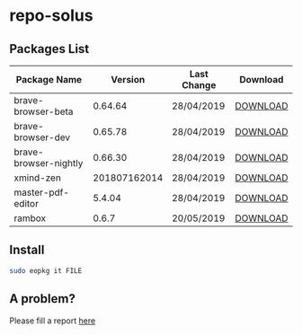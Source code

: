 # repo-solus

## Packages List

| Package Name | Version | Last Change | Download |
| --- | --- | --- | --- |
| brave-browser-beta | 0.64.64 | 28/04/2019 | [DOWNLOAD](https://github.com/cantalupo555/repo-solus/raw/master/packages/brave-browser-beta-0.64.64-1-1-x86_64.eopkg)
| brave-browser-dev | 0.65.78 | 28/04/2019 | [DOWNLOAD](https://github.com/cantalupo555/repo-solus/raw/master/packages/brave-browser-dev-0.65.78-1-1-x86_64.eopkg)
| brave-browser-nightly | 0.66.30 | 28/04/2019 | [DOWNLOAD](https://github.com/cantalupo555/repo-solus/raw/master/packages/brave-browser-nightly-0.66.30-1-1-x86_64.eopkg)
| xmind-zen | 201807162014 | 28/04/2019 | [DOWNLOAD](https://github.com/cantalupo555/repo-solus/raw/master/packages/xmind-zen-201807162014-1-1-x86_64.eopkg)
| master-pdf-editor | 5.4.04 | 28/04/2019 | [DOWNLOAD](https://github.com/cantalupo555/repo-solus/raw/master/packages/master-pdf-editor-5.4.04-1-1-x86_64.eopkg)
| rambox | 0.6.7 | 20/05/2019 | [DOWNLOAD](https://github.com/cantalupo555/repo-solus/raw/master/packages/rambox-0.6.7-1-1-x86_64.eopkg)

## Install

```bash
sudo eopkg it FILE
```

## A problem?

Please fill a report [here](https://github.com/cantalupo555/repo-solus/issues/new)
